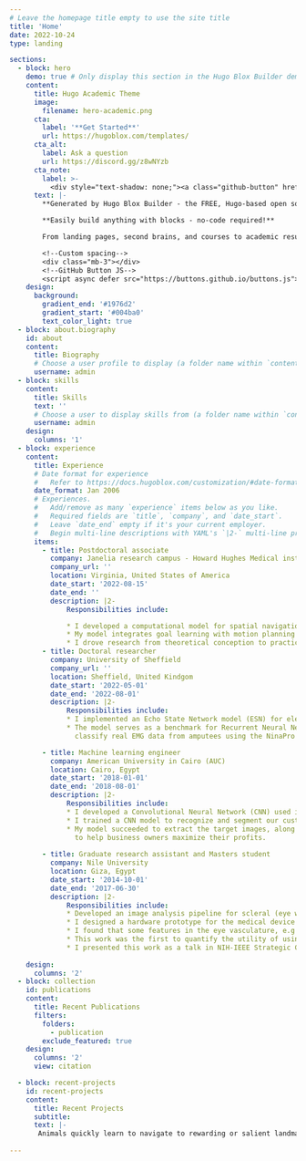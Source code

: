 ```yaml
---
# Leave the homepage title empty to use the site title
title: 'Home'
date: 2022-10-24
type: landing

sections:
  - block: hero
    demo: true # Only display this section in the Hugo Blox Builder demo site
    content:
      title: Hugo Academic Theme
      image:
        filename: hero-academic.png
      cta:
        label: '**Get Started**'
        url: https://hugoblox.com/templates/
      cta_alt:
        label: Ask a question
        url: https://discord.gg/z8wNYzb
      cta_note:
        label: >-
          <div style="text-shadow: none;"><a class="github-button" href="https://github.com/HugoBlox/hugo-blox-builder" data-icon="octicon-star" data-size="large" data-show-count="true" aria-label="Star">Star Hugo Blox Builder</a></div><div style="text-shadow: none;"><a class="github-button" href="https://github.com/HugoBlox/theme-academic-cv" data-icon="octicon-star" data-size="large" data-show-count="true" aria-label="Star">Star the Academic template</a></div>
      text: |-
        **Generated by Hugo Blox Builder - the FREE, Hugo-based open source website builder trusted by 500,000+ sites.**

        **Easily build anything with blocks - no-code required!**

        From landing pages, second brains, and courses to academic resumés, conferences, and tech blogs.

        <!--Custom spacing-->
        <div class="mb-3"></div>
        <!--GitHub Button JS-->
        <script async defer src="https://buttons.github.io/buttons.js"></script>
    design:
      background:
        gradient_end: '#1976d2'
        gradient_start: '#004ba0'
        text_color_light: true
  - block: about.biography
    id: about
    content:
      title: Biography
      # Choose a user profile to display (a folder name within `content/authors/`)
      username: admin
  - block: skills
    content:
      title: Skills
      text: ''
      # Choose a user to display skills from (a folder name within `content/authors/`)
      username: admin
    design:
      columns: '1'
  - block: experience
    content:
      title: Experience
      # Date format for experience
      #   Refer to https://docs.hugoblox.com/customization/#date-format
      date_format: Jan 2006
      # Experiences.
      #   Add/remove as many `experience` items below as you like.
      #   Required fields are `title`, `company`, and `date_start`.
      #   Leave `date_end` empty if it's your current employer.
      #   Begin multi-line descriptions with YAML's `|2-` multi-line prefix.
      items:
        - title: Postdoctoral associate
          company: Janelia research campus - Howard Hughes Medical institute 
          company_url: ''
          location: Virginia, United States of America
          date_start: '2022-08-15'
          date_end: ''
          description: |2-
              Responsibilities include:

              * I developed a computational model for spatial navigation that mimics real animal behavior and their fast learning dynamics.
              * My model integrates goal learning with motion planning and execution using a Bayesian inference framework, outperforming existing Reinforcement Learning (RL) algorithms that solve the same problem.
              * I drove research from theoretical conception to practical implementation resulting in a software package to simulate agents' learning to intercept hidden rewards given any environment setup. 
        - title: Doctoral researcher 
          company: University of Sheffield
          company_url: ''
          location: Sheffield, United Kindgom
          date_start: '2022-05-01'
          date_end: '2022-08-01'
          description: |2-
              Responsibilities include:
              * I implemented an Echo State Network model (ESN) for electromyography (EMG) hand gestures classification.
              * The model serves as a benchmark for Recurrent Neural Networks (especially Echo State Networks) performance to
                classify real EMG data from amputees using the NinaPro public dataset.

        - title: Machine learning engineer
          company: American University in Cairo (AUC)
          location: Cairo, Egypt
          date_start: '2018-01-01'
          date_end: '2018-08-01'
          description: |2-
              Responsibilities include:
              * I developed a Convolutional Neural Network (CNN) used in automated in-store inventory management.
              * I trained a CNN model to recognize and segment our customers’ products from mobile phone cameras' shelf images.
              * My model succeeded to extract the target images, along with history data in the same store it computed sales metrics 
                to help business owners maximize their profits.
    
        - title: Graduate research assistant and Masters student
          company: Nile University
          location: Giza, Egypt
          date_start: '2014-10-01'
          date_end: '2017-06-30'
          description: |2-
              Responsibilities include:
              * Developed an image analysis pipeline for scleral (eye white matter) blood vessels segmentation, classification and geometrical analysis to assess cardiovascular risk in patients with poor access to medical care facilities.
              * I designed a hardware prototype for the medical device that we used to acquire the scleral images, as well I was responsible for acquiring our dataset in healthy and patient subjects.
              * I found that some features in the eye vasculature, e.g primary arteriolar to venular diameter ratios, were correlated with high cardiovascular disease risk.
              * This work was the first to quantify the utility of using scleral images in predicting cardiovascular risk and other conditions like Preeclampsia,                  a common pregnancy complication.
              * I presented this work as a talk in NIH-IEEE Strategic Conference on Point of Care Technologies for Precision Medicine 2015 in Bethesda and as a poster in the International Symposium on Biomedical Imaging (ISBI) 2016.
     
    design:
      columns: '2'
  - block: collection
    id: publications
    content:
      title: Recent Publications
      filters:
        folders:
          - publication
        exclude_featured: true
    design:
      columns: '2'
      view: citation

  - block: recent-projects
    id: recent-projects
    content:
      title: Recent Projects
      subtitle:
      text: |-
       Animals quickly learn to navigate to rewarding or salient landmarks in their environments. However, existing models often require thousands of trials to learn contingencies that animals learn within tens of trials, and they do so via unstructured sequences of actions that do not mimic real behavior. In this work, we study rapid learning in a hidden-target foraging task for mice in which animals learn to intercept an uncued target location within an open arena. In this work we integrate concepts that have typically been treated separately—such as motor planning, execution, and spatial learning—to understand how animals efficiently explore space and quickly modify their behavior based on experience. Our model succeeds in replicating animals fast learning dynamics (learning to intercept hidden targets in tens of trials) and mimics their naturalistic trajectories. 
      
---
```

